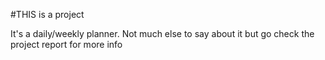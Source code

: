 #THIS is a project

It's a daily/weekly planner. Not much else to say about it but go check the project report for more info